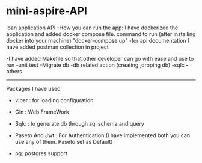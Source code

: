 # mini-aspire-API

loan application API
-How you can run the app:
I have dockerized the application and added docker compose file.
command to run (after installing docker into your machine)
"docker-compose up"
-for api documentation I have added postman collection in project

-I have added Makefile so that other developer can go with ease and use to run
-unit test
-Migrate db
-db related action (creating ,droping db)
-sqlc
-others

---

Packages I have used

- viper :
  for loading configuration

- Gin :
  Web FrameWork

- Sqlc :
  to generate db through sql schema and query

- Paseto And Jwt :
  For Authentication (I have implemented both you can use any of them. Paseto set as Default)

- pq:
  postgres support
